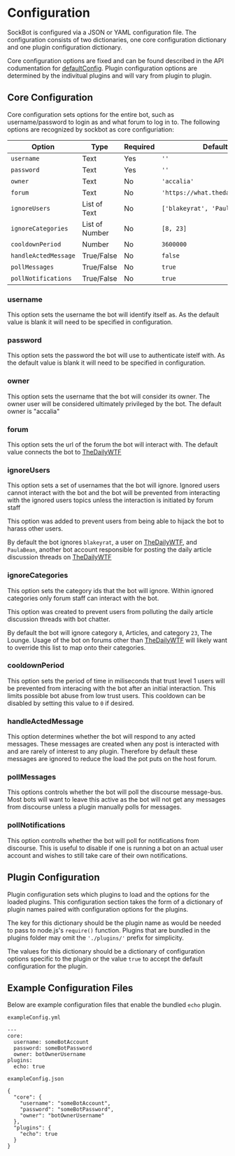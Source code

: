 # Configuration

SockBot is configured via a JSON or YAML configuration file. The configuration consists of two dictionaries, 
one core configuration dictionary and one plugin configuration dictionary.

Core configuration options are fixed and can be found described in the API codumentation for [defaultConfig]. 
Plugin configuration options are determined by the indivitual plugins and will vary from plugin to plugin.

[defaultConfig]: api/config/#defaultConfig

## Core Configuration
Core configuration sets options for the entire bot, such as username/password to login as and what forum to 
log in to. The following options are recognized by sockbot as core configuriation:

| Option               | Type           | Required | Default                          |
|----------------------|----------------|----------|----------------------------------|
| `username`           | Text           | Yes      | `''`                             |
| `password`           | Text           | Yes      | `''`                             |
| `owner`              | Text           | No       | `'accalia'`                      |
| `forum`              | Text           | No       | `'https://what.thedailywtf.com'` |
| `ignoreUsers`        | List of Text   | No       | `['blakeyrat', 'PaulaBean']`     |
| `ignoreCategories`   | List of Number | No       | `[8, 23]`                        |
| `cooldownPeriod`     | Number         | No       | `3600000`                        |
| `handleActedMessage` | True/False     | No       | `false`                          |
| `pollMessages`       | True/False     | No       | `true`                           |
| `pollNotifications`  | True/False     | No       | `true`                           |

### username
This option sets the username the bot will identify itself as. As the default value is blank it will need to 
be specified in configuration.

### password
This option sets the password the bot will use to authenticate istelf with. As the default value is blank it
will need to be specified in configuration.

### owner
This option sets the username that the bot will consider its owner. The owner user will be considered ultimately
privileged by the bot. The default owner is "accalia"

### forum
This option sets the url of the forum the bot will interact with. The default value connects the bot to [TheDailyWTF]

[TheDailyWTF]: https://what.thedailywtf.com

### ignoreUsers
This option sets a set of usernames that the bot will ignore. Ignored users cannot interact with the bot and the bot
will be prevented from interacting with the ignored users topics unless the interaction is initiated by forum staff

This option was added to prevent users from being able to hijack the bot to harass other users. 

By default the bot ignores `blakeyrat`, a user on [TheDailyWTF], and `PaulaBean`, another bot account responsible
for posting the daily article discussion threads on [TheDailyWTF]

### ignoreCategories
This option sets the category ids that the bot will ignore. Within ignored categories only forum staff can
interact with the bot.

This option was created to prevent users from polluting the daily article discussion threads with bot chatter.

By default the bot will ignore category `8`, Articles, and category `23`, The Lounge. Usage of the bot on forums 
other than [TheDailyWTF] will likely want to override this list to map onto their categories.

### cooldownPeriod
This option sets the period of time in miliseconds that trust level 1 users will be prevented from interacing with
the bot after an initial interaction. This limits possible bot abuse from low trust users. This cooldown can be 
disabled by setting this value to `0` if desired.

### handleActedMessage
This option determines whether the bot will respond to any acted messages. These messages are created when any post 
is interacted with and are rarely of interest to any plugin. Therefore by default these messages are ignored to 
reduce the load the pot puts on the host forum.

### pollMessages
This options controls whether the bot will poll the discourse message-bus. Most bots will want to leave this active
as the bot will not get any messages from discourse unless a plugin manually polls for messages.

### pollNotifications
This option controlls whether the bot will poll for notifications from discourse. This is useful to disable if one is
running a bot on an actual user account and wishes to still take care of their own notifications.

## Plugin Configuration
Plugin configuration sets which plugins to load and the options for the loaded plugins. This configuration section 
takes the form of a dictionary of plugin names paired with configuration options for the plugins. 

The key for this dictionary should be the plugin name as would be needed to pass to node.js's `require()` function.
Plugins that are bundled in the plugins folder may omit the `'./plugins/'` prefix for simplicity.

The values for this dictionary should be a dictionary of configuration options specific to the plugin or the value
`true` to accept the default configuration for the plugin.

## Example Configuration Files

Below are example configuration files that enable the bundled `echo` plugin.

`exampleConfig.yml`
```
---
core:
  username: someBotAccount
  password: someBotPassword
  owner: botOwnerUsername
plugins:
  echo: true
```

`exampleConfig.json`
```
{
  "core": {
    "username": "someBotAccount",
    "password": "someBotPassword",
    "owner": "botOwnerUsername"
  },
  "plugins": {
    "echo": true
  }
}
```
